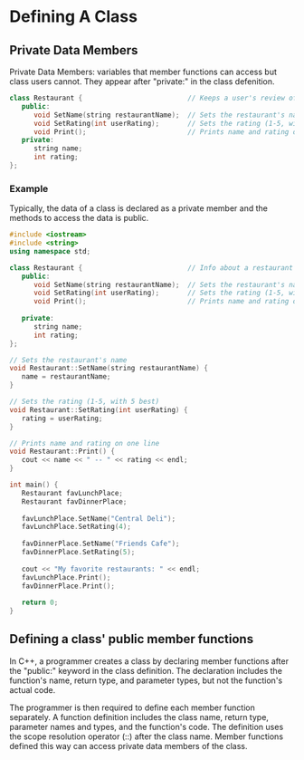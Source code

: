 # Defining A Class

## Private Data Members

Private Data Members: variables that member functions can access but class users cannot. They appear after "private:" in the class defenition.

```cpp
class Restaurant {                          // Keeps a user's review of a restaurant
   public:                                    
      void SetName(string restaurantName);  // Sets the restaurant's name        
      void SetRating(int userRating);       // Sets the rating (1-5, with 5 best)    
      void Print();                         // Prints name and rating on one line 
   private:
      string name;
      int rating;
};
```

### Example

Typically, the data of a class is declared as a private member and the methods to access the data is public.

```cpp
#include <iostream>
#include <string>
using namespace std;

class Restaurant {                          // Info about a restaurant
   public:
      void SetName(string restaurantName);  // Sets the restaurant's name
      void SetRating(int userRating);       // Sets the rating (1-5, with 5 best)
      void Print();                         // Prints name and rating on one line
   
   private:
      string name;
      int rating;
};

// Sets the restaurant's name
void Restaurant::SetName(string restaurantName) {
   name = restaurantName;
}

// Sets the rating (1-5, with 5 best)
void Restaurant::SetRating(int userRating) {
   rating = userRating;
}

// Prints name and rating on one line
void Restaurant::Print() {
   cout << name << " -- " << rating << endl;
}

int main() {
   Restaurant favLunchPlace;
   Restaurant favDinnerPlace;
   
   favLunchPlace.SetName("Central Deli");
   favLunchPlace.SetRating(4);
   
   favDinnerPlace.SetName("Friends Cafe");
   favDinnerPlace.SetRating(5);
   
   cout << "My favorite restaurants: " << endl;
   favLunchPlace.Print();
   favDinnerPlace.Print();
   
   return 0;
}
```

## Defining a class' public member functions

In C++, a programmer creates a class by declaring member functions after the "public:" keyword in the class definition. The declaration includes the function's name, return type, and parameter types, but not the function's actual code.

The programmer is then required to define each member function separately. A function definition includes the class name, return type, parameter names and types, and the function's code. The definition uses the scope resolution operator (::) after the class name. Member functions defined this way can access private data members of the class.
